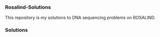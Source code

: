 ### Rosalind-Solutions
This repository is my solutions to DNA sequencing problems on ROSALIND.

### Solutions


